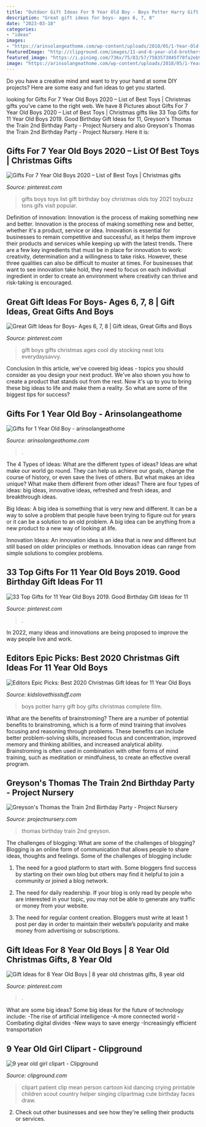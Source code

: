 ```yaml
---
title: "Outdoor Gift Ideas For 9 Year Old Boy - Boys Potter Harry Gift Boy Gifts Christmas Complete Film"
description: "Great gift ideas for boys- ages 6, 7, 8"
date: "2023-03-18"
categories:
- "ideas"
images:
- "https://arinsolangeathome.com/wp-content/uploads/2018/05/1-Year-Old-Boy-3-683x1024.png"
featuredImage: "http://clipground.com/images/11-and-6-year-old-brothers-clipart-7.jpg"
featured_image: "https://i.pinimg.com/736x/75/83/57/7583573045f78fa2eb9a6486ffce195a.jpg"
image: "https://arinsolangeathome.com/wp-content/uploads/2018/05/1-Year-Old-Boy-3-683x1024.png"
---
```



Do you have a creative mind and want to try your hand at some DIY projects? Here are some easy and fun ideas to get you started.

	

		
looking for Gifts For 7 Year Old Boys 2020 – List of Best Toys | Christmas gifts you've came to the right web. We have 8 Pictures about Gifts For 7 Year Old Boys 2020 – List of Best Toys | Christmas gifts like 33 Top Gifts for 11 Year Old Boys 2019. Good Birthday Gift Ideas for 11, Greyson&#039;s Thomas the Train 2nd Birthday Party - Project Nursery and also Greyson&#039;s Thomas the Train 2nd Birthday Party - Project Nursery. Here it is:
		
    
## Gifts For 7 Year Old Boys 2020 – List Of Best Toys | Christmas Gifts

<img loading=lazy src="https://i.pinimg.com/736x/99/5a/f2/995af24e32de274e592dd3fe91464b3a.jpg" onerror="this.onerror=null;this.src='https://tse1.mm.bing.net/th?id=OIP.dgcB_qxyznEgLat6S-DZOwHaOG&amp;pid=15.1';" alt="Gifts For 7 Year Old Boys 2020 – List of Best Toys | Christmas gifts">

_Source: pinterest.com_

>gifts boys toys list gift birthday boy christmas olds toy 2021 toybuzz tons gifs visit popular. 

	

Definition of innovation: Innovation is the process of making something new and better.
Innovation is the process of making something new and better, whether it's a product, service or idea. Innovation is essential for businesses to remain competitive and successful, as it helps them improve their products and services while keeping up with the latest trends.
There are a few key ingredients that must be in place for innovation to work: creativity, determination and a willingness to take risks. However, these three qualities can also be difficult to muster at times. For businesses that want to see innovation take hold, they need to focus on each individual ingredient in order to create an environment where creativity can thrive and risk-taking is encouraged.

    
## Great Gift Ideas For Boys- Ages 6, 7, 8 | Gift Ideas, Great Gifts And Boys

<img loading=lazy src="https://s-media-cache-ak0.pinimg.com/736x/cf/5f/78/cf5f784347d080c79fa4c4789ff55a42.jpg" onerror="this.onerror=null;this.src='https://tse1.mm.bing.net/th?id=OIP.egDeK6s6M3h4RuwrJ_bGjwAAAA&amp;pid=15.1';" alt="Great Gift Ideas for Boys- Ages 6, 7, 8 | Gift ideas, Great Gifts and Boys">

_Source: pinterest.com_

>gift boys gifts christmas ages cool diy stocking neat lots everydaysavvy. 

	

Conclusion
In this article, we've covered big ideas - topics you should consider as you design your next product. We've also shown you how to create a product that stands out from the rest. Now it's up to you to bring these big ideas to life and make them a reality. So what are some of the biggest tips for success?

    
## Gifts For 1 Year Old Boy - Arinsolangeathome

<img loading=lazy src="https://arinsolangeathome.com/wp-content/uploads/2018/05/1-Year-Old-Boy-3-683x1024.png" onerror="this.onerror=null;this.src='https://tse2.mm.bing.net/th?id=OIP.Kwr8CHT19cR66P2TV4IfnwHaLG&amp;pid=15.1';" alt="Gifts for 1 Year Old Boy - arinsolangeathome">

_Source: arinsolangeathome.com_

>. 

	

The 4 Types of Ideas: What are the different types of ideas?
Ideas are what make our world go round. They can help us achieve our goals, change the course of history, or even save the lives of others. But what makes an idea unique? What make them different from other ideas?
There are four types of ideas: big ideas, innovative ideas, refreshed and fresh ideas, and breakthrough ideas.

Big Ideas: A big idea is something that is very new and different. It can be a way to solve a problem that people have been trying to figure out for years or it can be a solution to an old problem. A big idea can be anything from a new product to a new way of looking at life.

Innovation Ideas: An innovation idea is an idea that is new and different but still based on older principles or methods. Innovation ideas can range from simple solutions to complex problems.

    
## 33 Top Gifts For 11 Year Old Boys 2019. Good Birthday Gift Ideas For 11

<img loading=lazy src="https://i.pinimg.com/736x/75/83/57/7583573045f78fa2eb9a6486ffce195a.jpg" onerror="this.onerror=null;this.src='https://tse2.mm.bing.net/th?id=OIP.iaDV_IKMcugKHL1G3QOjyAAAAA&amp;pid=15.1';" alt="33 Top Gifts for 11 Year Old Boys 2019. Good Birthday Gift Ideas for 11">

_Source: pinterest.com_

>. 

	

In 2022, many ideas and innovations are being proposed to improve the way people live and work.

    
## Editors Epic Picks: Best 2020 Christmas Gift Ideas For 11 Year Old Boys

<img loading=lazy src="https://kidslovethisstuff.com/wp-content/uploads/2017/11/gifts-for-11-year-old-boys-harry-potter-boxset.jpg" onerror="this.onerror=null;this.src='https://tse1.mm.bing.net/th?id=OIP.1nUfErYmXrgb3Tpy8RPl8gHaKF&amp;pid=15.1';" alt="Editors Epic Picks: Best 2020 Christmas Gift Ideas for 11 Year Old Boys">

_Source: kidslovethisstuff.com_

>boys potter harry gift boy gifts christmas complete film. 

	

What are the benefits of brainstroming?
There are a number of potential benefits to brainstroming, which is a form of mind training that involves focusing and reasoning through problems. These benefits can include better problem-solving skills, increased focus and concentration, improved memory and thinking abilities, and increased analytical ability. Brainstroming is often used in combination with other forms of mind training, such as meditation or mindfulness, to create an effective overall program.

    
## Greyson&#039;s Thomas The Train 2nd Birthday Party - Project Nursery

<img loading=lazy src="https://projectnursery.com/wp-content/uploads/2013/12/IMG_6554-768x1024.jpg" onerror="this.onerror=null;this.src='https://tse1.mm.bing.net/th?id=OIP.4WTefy75bebWqke453a1uAHaJ4&amp;pid=15.1';" alt="Greyson&#039;s Thomas the Train 2nd Birthday Party - Project Nursery">

_Source: projectnursery.com_

>thomas birthday train 2nd greyson. 

	

The challenges of blogging: What are some of the challenges of blogging?
Blogging is an online form of communication that allows people to share ideas, thoughts and feelings. Some of the challenges of blogging include:
1. The need for a good platform to start with. Some bloggers find success by starting on their own blog but others may find it helpful to join a community or joined a blog network.

2. The need for daily readership. If your blog is only read by people who are interested in your topic, you may not be able to generate any traffic or money from your website.

3. The need for regular content creation. Bloggers must write at least 1 post per day in order to maintain their website’s popularity and make money from advertising or subscriptions.

    
## Gift Ideas For 8 Year Old Boys | 8 Year Old Christmas Gifts, 8 Year Old

<img loading=lazy src="https://i.pinimg.com/736x/62/77/d5/6277d5bd064741c610023a601ab446c3.jpg" onerror="this.onerror=null;this.src='https://tse3.mm.bing.net/th?id=OIP.eh1Yv6mC-0pnQNKYYIchLwHaLH&amp;pid=15.1';" alt="Gift Ideas for 8 Year Old Boys | 8 year old christmas gifts, 8 year old">

_Source: pinterest.com_

>. 

	

What are some big ideas?
Some big ideas for the future of technology include: 
-The rise of artificial intelligence 
-A more connected world 
-Combating digital divides 
-New ways to save energy 
-Increasingly efficient transportation

    
## 9 Year Old Girl Clipart - Clipground

<img loading=lazy src="http://clipground.com/images/11-and-6-year-old-brothers-clipart-7.jpg" onerror="this.onerror=null;this.src='https://tse2.mm.bing.net/th?id=OIP.z7P_03nt2eTl4Z7dyQwslwHaK-&amp;pid=15.1';" alt="9 year old girl clipart - Clipground">

_Source: clipground.com_

>clipart patient clip mean person cartoon kid dancing crying printable children scout country helper singing clipartmag cute birthday faces draw. 

	

2. Check out other businesses and see how they're selling their products or services.

